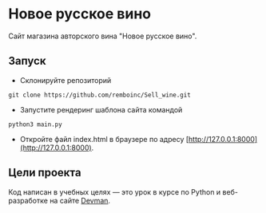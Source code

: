 # Новое русское вино

Сайт магазина авторского вина "Новое русское вино".

## Запуск

- Склонируйте репозиторий
```
git clone https://github.com/remboinc/Sell_wine.git
```
- Запустите рендеринг шаблона сайта командой 
```
python3 main.py
```
- Откройте файл index.html в браузере по адресу [http://127.0.0.1:8000](http://127.0.0.1:8000).

## Цели проекта

Код написан в учебных целях — это урок в курсе по Python и веб-разработке на сайте [Devman](https://dvmn.org).
